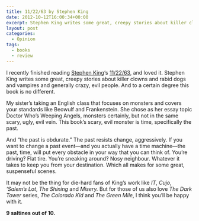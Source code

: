 ```yaml
---
title: 11/22/63 by Stephen King
date: 2012-10-12T16:00:34+00:00
excerpt: Stephen King writes some great, creepy stories about killer clowns and rabid dogs and vampires and generally crazy, evil people. And to a certain degree this book is no different.
layout: post
categories:
  - Opinion
tags:
  - books
  - review
---
```

I recently finished reading [Stephen King](http://www.stephenking.com/index.html)&#8216;s [11/22/63](http://www.amazon.ca/11-22-63-Stephen-King/dp/1451627289/ref=sr_1_3?ie=UTF8&qid=1349110210&sr=8-3), and loved it. Stephen King writes some great, creepy stories about killer clowns and rabid dogs and vampires and generally crazy, evil people. And to a certain degree this book is no different.

My sister&#8217;s taking an English class that focuses on monsters and covers your standards like Beowulf and Frankenstein. She chose as her essay topic Doctor Who&#8217;s Weeping Angels, monsters certainly, but not in the same scary, ugly, evil vein. This book&#8217;s scary, evil monster is time, specifically the past.

And &#8220;the past is obdurate.&#8221; The past resists change, aggressively. If you want to change a past event—and you actually have a time machine—the past, time, will put every obstacle in your way that you can think of. You&#8217;re driving? Flat tire. You&#8217;re sneaking around? Nosy neighbour. Whatever it takes to keep you from your destination. Which all makes for some great, suspenseful scenes.

It may not be the thing for die-hard fans of King&#8217;s work like _IT_, _Cujo_, _&#8216;Salem&#8217;s Lot_, _The Shining_ and _Misery._ But for those of us also love _The Dark Tower_ series, _The Colorado Kid_ and _The Green Mile_, I think you&#8217;ll be happy with it.

**9 saltines out of 10.**

&nbsp;
